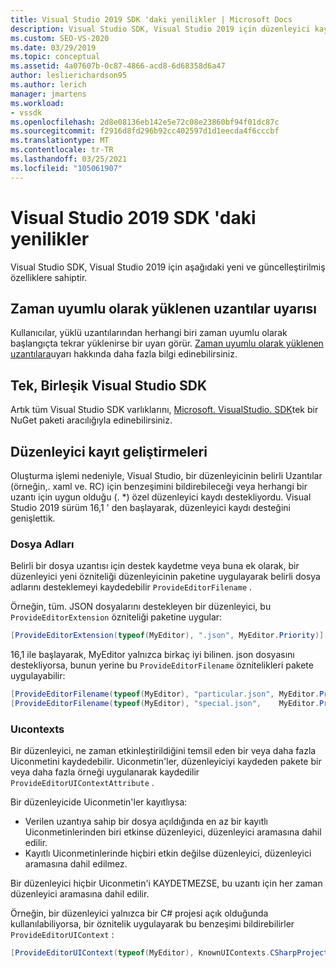 ```yaml
---
title: Visual Studio 2019 SDK 'daki yenilikler | Microsoft Docs
description: Visual Studio SDK, Visual Studio 2019 için düzenleyici kayıt geliştirmeleri dahil yeni ve güncelleştirilmiş özellikler.
ms.custom: SEO-VS-2020
ms.date: 03/29/2019
ms.topic: conceptual
ms.assetid: 4a07607b-0c87-4866-acd8-6d68358d6a47
author: leslierichardson95
ms.author: lerich
manager: jmartens
ms.workload:
- vssdk
ms.openlocfilehash: 2d8e08136eb142e5e72c08e23860bf94f01dc87c
ms.sourcegitcommit: f2916d8fd296b92cc402597d1d1eecda4f6cccbf
ms.translationtype: MT
ms.contentlocale: tr-TR
ms.lasthandoff: 03/25/2021
ms.locfileid: "105061907"
---
```

# <a name="whats-new-in-the-visual-studio-2019-sdk"></a>Visual Studio 2019 SDK 'daki yenilikler

Visual Studio SDK, Visual Studio 2019 için aşağıdaki yeni ve güncelleştirilmiş özelliklere sahiptir.

## <a name="synchronously-autoloaded-extensions-warning"></a>Zaman uyumlu olarak yüklenen uzantılar uyarısı

Kullanıcılar, yüklü uzantılarından herhangi biri zaman uyumlu olarak başlangıçta tekrar yüklenirse bir uyarı görür. [Zaman uyumlu olarak yüklenen uzantılara](synchronously-autoloaded-extensions.md)uyarı hakkında daha fazla bilgi edinebilirsiniz.

## <a name="single-unified-visual-studio-sdk"></a>Tek, Birleşik Visual Studio SDK

Artık tüm Visual Studio SDK varlıklarını, [Microsoft. VisualStudio. SDK](https://www.nuget.org/packages/microsoft.visualstudio.sdk)tek bir NuGet paketi aracılığıyla edinebilirsiniz.

## <a name="editor-registration-enhancements"></a>Düzenleyici kayıt geliştirmeleri

Oluşturma işlemi nedeniyle, Visual Studio, bir düzenleyicinin belirli Uzantılar (örneğin,. xaml ve. RC) için benzeşimini bildirebileceği veya herhangi bir uzantı için uygun olduğu (. *) özel düzenleyici kaydı destekliyordu. Visual Studio 2019 sürüm 16,1 ' den başlayarak, düzenleyici kaydı desteğini genişlettik.

### <a name="filenames"></a>Dosya Adları

Belirli bir dosya uzantısı için destek kaydetme veya buna ek olarak, bir düzenleyici yeni özniteliği düzenleyicinin paketine uygulayarak belirli dosya adlarını desteklemeyi kaydedebilir `ProvideEditorFilename` .

Örneğin, tüm. JSON dosyalarını destekleyen bir düzenleyici, bu `ProvideEditorExtension` özniteliği paketine uygular:

```cs
[ProvideEditorExtension(typeof(MyEditor), ".json", MyEditor.Priority)]
```

16,1 ile başlayarak, MyEditor yalnızca birkaç iyi bilinen. json dosyasını destekliyorsa, bunun yerine bu `ProvideEditorFilename` öznitelikleri pakete uygulayabilir:

```cs
[ProvideEditorFilename(typeof(MyEditor), "particular.json", MyEditor.Priority)]
[ProvideEditorFilename(typeof(MyEditor), "special.json",    MyEditor.Priority)]
```

### <a name="uicontexts"></a>Uıcontexts

Bir düzenleyici, ne zaman etkinleştirildiğini temsil eden bir veya daha fazla Uiconmetini kaydedebilir. Uiconmetin'ler, düzenleyiciyi kaydeden pakete bir veya daha fazla örneği uygulanarak kaydedilir `ProvideEditorUIContextAttribute` .

Bir düzenleyicide Uiconmetin'ler kayıtlıysa:

- Verilen uzantıya sahip bir dosya açıldığında en az bir kayıtlı Uiconmetinlerinden biri etkinse düzenleyici, düzenleyici aramasına dahil edilir.
- Kayıtlı Uiconmetinlerinde hiçbiri etkin değilse düzenleyici, düzenleyici aramasına dahil edilmez.

Bir düzenleyici hiçbir Uiconmetin'i KAYDETMEZSE, bu uzantı için her zaman düzenleyici aramasına dahil edilir.

Örneğin, bir düzenleyici yalnızca bir C# projesi açık olduğunda kullanılabiliyorsa, bir öznitelik uygulayarak bu benzeşimi bildirebilirler `ProvideEditorUIContext` :

```cs
[ProvideEditorUIContext(typeof(MyEditor), KnownUIContexts.CSharpProjectContext)]
```
